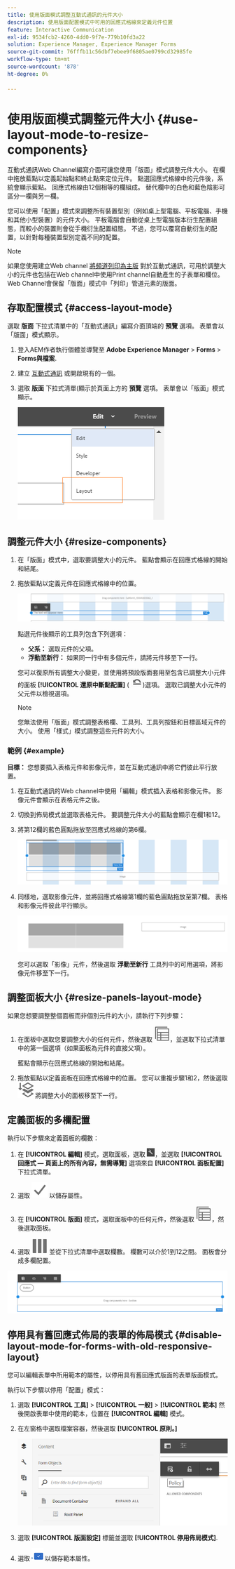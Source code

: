 ```yaml
---
title: 使用版面模式調整互動式通訊的元件大小
description: 使用版面配置模式中可用的回應式格線來定義元件位置
feature: Interactive Communication
exl-id: 9534fcb2-4260-4dd0-9f7e-779b10fd3a22
solution: Experience Manager, Experience Manager Forms
source-git-commit: 76fffb11c56dbf7ebee9f6805ae0799cd32985fe
workflow-type: tm+mt
source-wordcount: '878'
ht-degree: 0%

---
```


# 使用版面模式調整元件大小 {#use-layout-mode-to-resize-components}

互動式通訊Web Channel編寫介面可讓您使用「版面」模式調整元件大小。 在欄中拖放藍點以定義起始點和終止點來定位元件。 點選回應式格線中的元件後，系統會顯示藍點。 回應式格線由12個相等的欄組成。 替代欄中的白色和藍色陰影可區分一欄與另一欄。

您可以使用「配置」模式來調整所有裝置型別（例如桌上型電腦、平板電腦、手機和其他小型裝置）的元件大小。 平板電腦會自動從桌上型電腦版本衍生配置組態，而較小的裝置則會從手機衍生配置組態。 不過，您可以覆寫自動衍生的配置，以針對每種裝置型別定義不同的配置。

>[!NOTE]
>
>如果您使用建立Web channel [將頻道列印為主版](../../forms/using/create-interactive-communication.md) 對於互動式通訊，可用於調整大小的元件也包括在Web channel中使用Print channel自動產生的子表單和欄位。 Web Channel會保留「版面」模式中「列印」管道元素的版面。

## 存取配置模式 {#access-layout-mode}

選取 **版面** 下拉式清單中的「互動式通訊」編寫介面頂端的 **預覽** 選項。 表單會以「版面」模式顯示。

1. 登入AEM作者執行個體並導覽至 **Adobe Experience Manager** > **Forms** > **Forms與檔案**.
1. 建立 [互動式通訊](../../forms/using/create-interactive-communication.md) 或開啟現有的一個。
1. 選取 **版面** 下拉式清單(顯示於頁面上方的 **預覽** 選項。 表單會以「版面」模式顯示。

   ![互動式通訊的佈局模式](assets/layout_mode_ic_new.png)

## 調整元件大小 {#resize-components}

1. 在「版面」模式中，選取要調整大小的元件。 藍點會顯示在回應式格線的開始和結尾。
1. 拖放藍點以定義元件在回應式格線中的位置。

   ![使用版面模式調整大小](assets/layout_mode_resize_new_updated.png)

   點選元件後顯示的工具列包含下列選項：

   * **父系：** 選取元件的父項。
   * **浮動至新行：** 如果同一行中有多個元件，請將元件移至下一行。

   您可以復原所有調整大小變更，並使用將預設版面套用至包含已調整大小元件的面板 **[!UICONTROL 還原中斷點配置]** ( ![還原中斷點](assets/reverttopreviouslypublishedversion.png))選項。 選取已調整大小元件的父元件以檢視選項。

   >[!NOTE]
   >
   >您無法使用「版面」模式調整表格欄、工具列、工具列按鈕和目標區域元件的大小。 使用「樣式」模式調整這些元件的大小。

### 範例 {#example}

**目標：** 您想要插入表格元件和影像元件，並在互動式通訊中將它們彼此平行放置。

1. 在互動式通訊的Web channel中使用「編輯」模式插入表格和影像元件。 影像元件會顯示在表格元件之後。
1. 切換到佈局模式並選取表格元件。 要調整元件大小的藍點會顯示在欄1和12。
1. 將第12欄的藍色圓點拖放至回應式格線的第6欄。

   ![定義表格的端點](assets/layout_mode_end_point_table_new.png)

1. 同樣地，選取影像元件，並將回應式格線第1欄的藍色圓點拖放至第7欄。 表格和影像元件彼此平行顯示。

   ![在「版面」模式中同時顯示表格和影像](assets/table_image_parallel_new.png)

   您可以選取「影像」元件，然後選取 **浮動至新行** 工具列中的可用選項，將影像元件移至下一行。

## 調整面板大小 {#resize-panels-layout-mode}

如果您想要調整整個面板而非個別元件的大小，請執行下列步驟：

1. 在面板中選取您要調整大小的任何元件，然後選取 ![選取父系](assets/select_parent_icon.svg)，並選取下拉式清單中的第一個選項（如果面板為元件的直接父項）。

   藍點會顯示在回應式格線的開始和結尾。

1. 拖放藍點以定義面板在回應式格線中的位置。
您可以重複步驟1和2，然後選取 ![選取父系](assets/float_to_new_line_icon.svg) 將調整大小的面板移至下一行。

## 定義面板的多欄配置

執行以下步驟來定義面板的欄數：

1. 在 **[!UICONTROL 編輯]** 模式，選取面板，選取 ![設定](assets/configure_icon.png)，並選取 **[!UICONTROL 回應式 — 頁面上的所有內容，無需導覽]** 選項來自 **[!UICONTROL 面板配置]** 下拉式清單。

1. 選取 ![儲存](assets/save_icon.svg) 以儲存屬性。

1. 在 **[!UICONTROL 版面]** 模式，選取面板中的任何元件，然後選取 ![選取父系](assets/select_parent_icon.svg)，然後選取面板。

1. 選取 ![多欄](assets/multi-column.svg) 並從下拉式清單中選取欄數。 欄數可以介於1到12之間。 面板會分成多欄配置。

![佈局模式下的多欄](assets/multi-column-layout.png)

## 停用具有舊回應式佈局的表單的佈局模式 {#disable-layout-mode-for-forms-with-old-responsive-layout}

您可以編輯表單中所用範本的屬性，以停用具有舊回應式版面的表單版面模式。

執行以下步驟以停用「配置」模式：

1. 選取 **[!UICONTROL 工具]** > **[!UICONTROL 一般]** > **[!UICONTROL 範本]** 然後開啟表單中使用的範本，位置在 **[!UICONTROL 編輯]** 模式。
1. 在左窗格中選取檔案容器，然後選取 **[!UICONTROL 原則。]**

   ![停用佈局模式](assets/policy_disable_layout_mode.png)

1. 選取 **[!UICONTROL 版面設定]** 標籤並選取 **[!UICONTROL 停用佈局模式]**.
1. 選取 ![儲存變更](assets/save_icon.png) 以儲存範本屬性。
